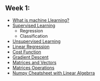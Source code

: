 ## Week 1:
* [What is machine Llearning?](https://github.com/habibanalytics/Machine-Learning-Andrew-NG/blob/master/Week%201/Machine%20Learning.md)
* [Supervised Learning](https://github.com/habibanalytics/Machine-Learning-Andrew-NG/blob/master/Week%201/Supervised%20Learning.md)
  * Regression
  * Classification
* [Unsupervised Learning](https://github.com/habibanalytics/Machine-Learning-Andrew-NG/blob/master/Week%201/Unsupervised%20Learning.md)
* [Linear Regression](https://github.com/habibanalytics/Machine-Learning-Andrew-NG/blob/master/Week%201/Linear%20Regression.md)
* [Cost Function](https://github.com/habibanalytics/Machine-Learning-Andrew-NG/blob/master/Week%201/Cost%20Function.md)
* [Gradient Descent](https://github.com/habibanalytics/Machine-Learning-Andrew-NG/blob/master/Week%201/Gradient%20Descent.md)
* [Matrices and Vectors](https://github.com/habibanalytics/Machine-Learning-Andrew-NG/blob/master/Week%201/Matrices%20and%20Vectors.md)
* [Matrices Operations](https://github.com/habibanalytics/Machine-Learning-Andrew-NG/blob/master/Week%201/Matrices%20Operations.md)
* [Numpy Cheatsheet with Linear Algebrra]()





